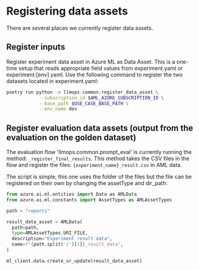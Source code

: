 # Registering data assets

There are several places we currently register data assets.

## Register inputs

Register experiment data asset in Azure ML as Data Asset.
This is a one-time setup that reads appropriate field values from experiment.yaml or
experiment.[env].yaml.
Use the following command to register the two datasets located
in experiment.yaml:

```bash
poetry run python -m llmops.common.register_data_asset \
            --subscription_id $AML_AZURE_SUBSCRIPTION_ID \
            --base_path $USE_CASE_BASE_PATH \
            --env_name dev
```

## Register evaluation data assets (output from the evaluation on the golden dataset)

The evaluation flow 'llmops.common.prompt_eval' is currently running the method:
`_register_final_results`.
This method takes the CSV files in the flow and register the files:
`
{experiment_name}_result.csv
`
in AML data.

The script is simple, this one uses the folder of the files but the file can be
registered on their own by changing the assetType and dir_path:

```python
from azure.ai.ml.entities import Data as AMLData
from azure.ai.ml.constants import AssetTypes as AMLAssetTypes

path = "reports"

result_data_asset = AMLData(
  path=path,
  type=AMLAssetTypes.URI_FILE,
  description="Experiment result data",
  name=f"{path.split('/')[1]}_result_data",
)

ml_client.data.create_or_update(result_data_asset)
```
